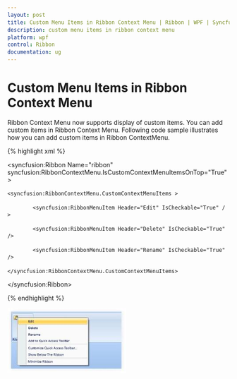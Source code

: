 ```yaml
---
layout: post
title: Custom Menu Items in Ribbon Context Menu | Ribbon | WPF | Syncfusion
description: custom menu items in ribbon context menu
platform: wpf
control: Ribbon
documentation: ug
---
```


# Custom Menu Items in Ribbon Context Menu

Ribbon Context Menu now supports display of custom items. You can add custom items in Ribbon Context Menu. Following code sample illustrates how you can add custom items in Ribbon ContextMenu.

{% highlight xml %}

    



<syncfusion:Ribbon Name="ribbon" syncfusion:RibbonContextMenu.IsCustomContextMenuItemsOnTop="True" >

 	<syncfusion:RibbonContextMenu.CustomContextMenuItems >                

       		<syncfusion:RibbonMenuItem Header="Edit" IsCheckable="True" / >                  

       		<syncfusion:RibbonMenuItem Header="Delete" IsCheckable="True"  />                               

       		<syncfusion:RibbonMenuItem Header="Rename" IsCheckable="True"  />                                

 	</syncfusion:RibbonContextMenu.CustomContextMenuItems>

</syncfusion:Ribbon>

 {% endhighlight %}



![](Custom-Menu-Items-in-Ribbon-Context-Menu_images/Custom-Menu-Items-in-Ribbon-Context-Menu_img1.jpeg)





